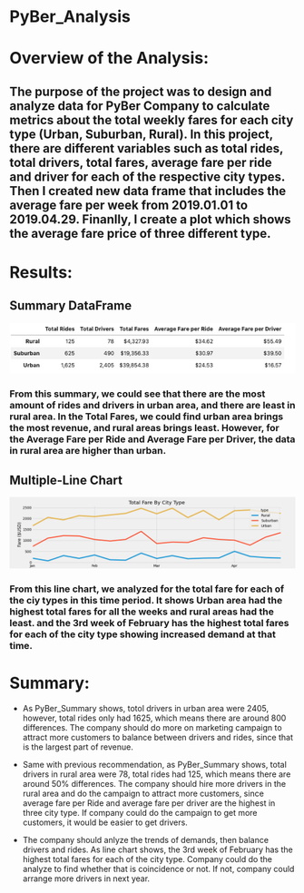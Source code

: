 # PyBer_Analysis

# Overview of the Analysis:
## The purpose of the project was to design and analyze data for PyBer Company to calculate metrics about the total weekly fares for each city type (Urban, Suburban, Rural). In this project, there are different variables such as total rides, total drivers, total fares, average fare per ride and driver for each of the respective city types. Then I created new data frame that includes the average fare per week from 2019.01.01 to 2019.04.29. Finanlly, I create a plot which shows the average fare price of three different type.


# Results:
## Summary DataFrame 
![PyBer_Summary](analysis/PyBer_Summary.png)

### From this summary, we could see that there are the most amount of rides and drivers in urban area, and there are least in rural area. In the Total Fares, we could find urban area brings the most revenue, and rural areas brings least. However, for the Average Fare per Ride and Average Fare per Driver, the data in rural area are higher than urban.

## Multiple-Line Chart
![Challenge_fare_summary](analysis/Challenge_fare_summary.png)

### From this line chart, we analyzed for the total fare for each of the ciy types in this time period. It shows Urban area had the highest total fares for all the weeks and rural areas had the least. and the 3rd week of February has the highest total fares for each of the city type showing increased demand at that time. 


# Summary: 
- As PyBer_Summary shows, totol drivers in urban area were 2405, however, total rides only had 1625, which means there are around 800 differences. The company should do more on marketing campaign to attract more customers to balance between drivers and rides, since that is the largest part of revenue.

- Same with previous recommendation, as PyBer_Summary shows, total drivers in rural area were 78, total rides had 125, which means there are around 50% differences. The company should hire more drivers in the rural area and do the campaign to attract more customers, since average fare per Ride and average fare per driver are the highest in three city type. If company could do the campaign to get more customers, it would be easier to get drivers.

- The company should anlyze the trends of demands, then balance drivers and rides. As line chart shows, the 3rd week of February has the highest total fares for each of the city type. Company could do the analyze to find whether that is coincidence or not. If not, company could arrange more drivers in next year.

